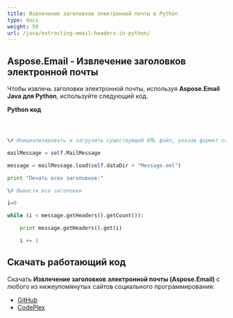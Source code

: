 ```yaml
---
title: Извлечение заголовков электронной почты в Python
type: docs
weight: 50
url: /java/extracting-email-headers-in-python/
---
```


## **Aspose.Email - Извлечение заголовков электронной почты**
Чтобы извлечь заголовки электронной почты, используя **Aspose.Email Java для Python**, используйте следующий код.

**Python код**

``` python



\# Инициализировать и загрузить существующий EML файл, указав формат сообщения

mailMessage = self.MailMessage

message = mailMessage.load(self.dataDir + "Message.eml")

print "Печать всех заголовков:"

\# Вывести все заголовки

i=0

while (i < message.getHeaders().getCount()):

    print message.getHeaders().get(i)

    i += 1

```
## **Скачать работающий код**
Скачать **Извлечение заголовков электронной почты (Aspose.Email)** с любого из нижеупомянутых сайтов социального программирования:

- [GitHub](https://github.com/aspose-email/Aspose.Email-for-Java/releases/tag/Aspose.Email_Java_for_Python-v1.0)
- [CodePlex](http://asposeemailjavapython.codeplex.com/releases/)